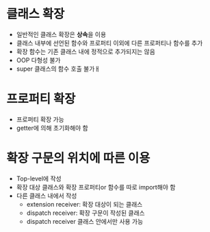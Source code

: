 # 클래스 확장

* 일반적인 클래스 확장은 **상속**을 이용
* 클래스 내부에 선언된 함수와 프로퍼티 이외에 다른 프로퍼티나 함수를 추가
* 확장 함수는 기존 클래스 내에 정적으로 추가되지는 않음
* OOP 다형성 불가
* super 클래스의 함수 호출 불가ㅐ


# 프로퍼티 확장

* 프로퍼티 확장 가능
* getter에 의해 초기화해야 함

# 확장 구문의 위치에 따른 이용

* Top-level에 작성
* 확장 대상 클래스와 확장 프로퍼티or 함수를 따로 import해야 함
* 다른 클래스 내에서 작성
  * extension receiver: 확장 대상이 되는 클래스
  * dispatch receiver: 확장 구문이 작성된 클래스
  * dispatch receiver 클래스 안에서만 사용 가능
